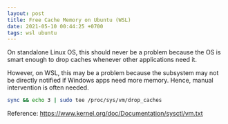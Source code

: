 ```yaml
---
layout: post
title: Free Cache Memory on Ubuntu (WSL)
date: 2021-05-10 00:44:25 +0700
tags: wsl ubuntu
---
```


On standalone Linux OS, this should never be a problem because the OS is smart enough to drop caches whenever other applications need it.

However, on WSL, this may be a problem because the subsystem may not be directly notified if Windows apps need more memory. Hence, manual intervention is often needed.

```bash
sync && echo 3 | sudo tee /proc/sys/vm/drop_caches
```

Reference: https://www.kernel.org/doc/Documentation/sysctl/vm.txt

